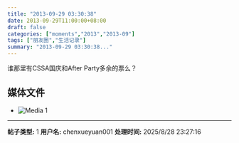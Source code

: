 ```yaml
---
title: "2013-09-29 03:30:38"
date: 2013-09-29T11:00:00+08:00
draft: false
categories: ["moments","2013","2013-09"]
tags: ["朋友圈","生活记录"]
summary: "2013-09-29 03:30:38..."
---
```


谁那里有CSSA国庆和After Party多余的票么？

## 媒体文件

- ![Media 1](/Moments/photos/2013-09-29/201309290330380.jpg)

---

**帖子类型:** 1
**用户名:** chenxueyuan001
**处理时间:** 2025/8/28 23:27:16